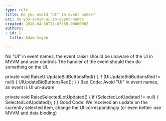 ```yaml
---
type: rule
title: Do you avoid "UI" in event names?
uri: do-you-avoid-ui-in-event-names
created: 2018-04-30T21:07:59.0000000Z
authors:
- id: 1
  title: Adam Cogan

---
```


 No "UI" in event names, the event raiser should be unaware of the UI in MVVM and user controls
The handler of the event should then do something on the UI. 
 
private void RaiseUIUpdateBidButtonsRed()
{
if (UIUpdateBidButtonsRed != null)
{
UIUpdateBidButtonsRed();
}
}
 Bad Code: Avoid "UI" in event names, an event is UI un-aware
​​

private void RaiseSelectedLotUpdated()
{
if (SelectedLotUpdated != null)
{
SelectedLotUpdated();
}
}
 Good Code: We received an update on the currently selected item, change the UI correspondingly (or even better: use MVVM and data binding)
​

